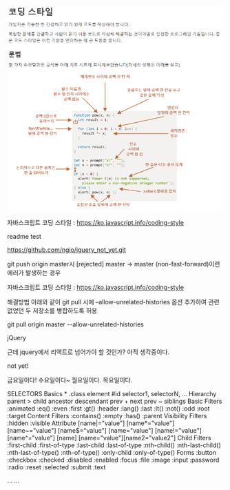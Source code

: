 <img src="./javascript_Coding_style.png" >

자바스크립트 코딩 스타일 : https://ko.javascript.info/coding-style 

readme test

https://github.com/ngio/jguery_not_yet.git

git push origin master시 [rejected] master -> master (non-fast-forward)이런 에러가 발생하는 경우


자바스크립트 코딩 스타일 : https://ko.javascript.info/coding-style 


해결방법
아래와 같이 git pull 시에 –allow-unrelated-histories 옵션 추가하여 관련 없었던 두 저장소를 병합하도록 허용

git pull origin master --allow-unrelated-histories

jQuery

근데 jquery에서 리액트로 넘어가야 할 것인가?
아직 생각중이다. 

not yet!

금요일이다!
수요일이다~
월요일이다.
목요일이다.

SELECTORS
	Basics
		*
		.class
		element
		#id
		selector1, selectorN, ...
	Hierarchy
		parent &gt; child
		ancestor descendant
		prev + next
		prev ~ siblings
	Basic Filters
		:animated
		:eq()
		:even
		:first
		:gt()
		:header
		:lang()
		:last
		:lt()
		:not()
		:odd
		:root
		:target
	Content Filters
		:contains()
		:empty
		:has()
		:parent
	Visibility Filters
		:hidden
		:visible
	Attribute
		[name|="value"]
		[name*="value"]
		[name~="value"]
		[name$="value"]
		[name="value"]
		[name!="value"]
		[name^="value"]
		[name]
		[name="value"][name2="value2"]
	Child Filters
		:first-child
		:first-of-type
		:last-child
		:last-of-type
		:nth-child()
		:nth-last-child()
		:nth-last-of-type()
		:nth-of-type()
		:only-child
		:only-of-type()
	Forms
		:button
		:checkbox
		:checked
		:disabled
		:enabled
		:focus
		:file
		:image
		:input
		:password
		:radio
		:reset
		:selected
		:submit
		:text

 
...
...
